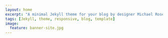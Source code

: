 ```yaml
---
layout: home
excerpt: "A minimal Jekyll theme for your blog by designer Michael Rose."
tags: [Jekyll, theme, responsive, blog, template]
image:
  feature: banner-site.jpg
---
```

